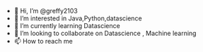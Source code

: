 - 👋 Hi, I’m @greffy2103
- 👀 I’m interested in Java,Python,datascience
- 🌱 I’m currently learning Datascience
- 💞️ I’m looking to collaborate on Datascience , Machine learning 
- 📫 How to reach me 

<!---
greffy2103/greffy2103 is a ✨ special ✨ repository because its `README.md` (this file) appears on your GitHub profile.
You can click the Preview link to take a look at your changes.
--->
